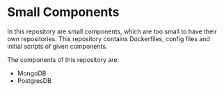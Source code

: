 # Small Components

In this repository are small components, which are too small to have their own repositories. 
This repository contains Dockerfiles, config files and initial scripts of given components.

The components of this repository are:

* MongoDB
* PostgresDB
